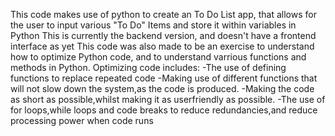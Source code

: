 This code makes use of python to create an To Do List app, that allows for the user to input various "To Do" Items and store it within variables in Python
This is currently the backend version, and doesn't have a frontend interface as yet
This code was also made to be an exercise to understand how to optimize Python code, and to understand varrious functions and methods in Python.
Optimizing code includes:
-The use of defining functions to replace repeated code
-Making use of different functions that will not slow down the system,as the code is produced.
-Making the code as short as possible,whilst making it as userfriendly as possible.
-The use of for loops,while loops and code breaks to reduce redundancies,and reduce processing power when code runs
